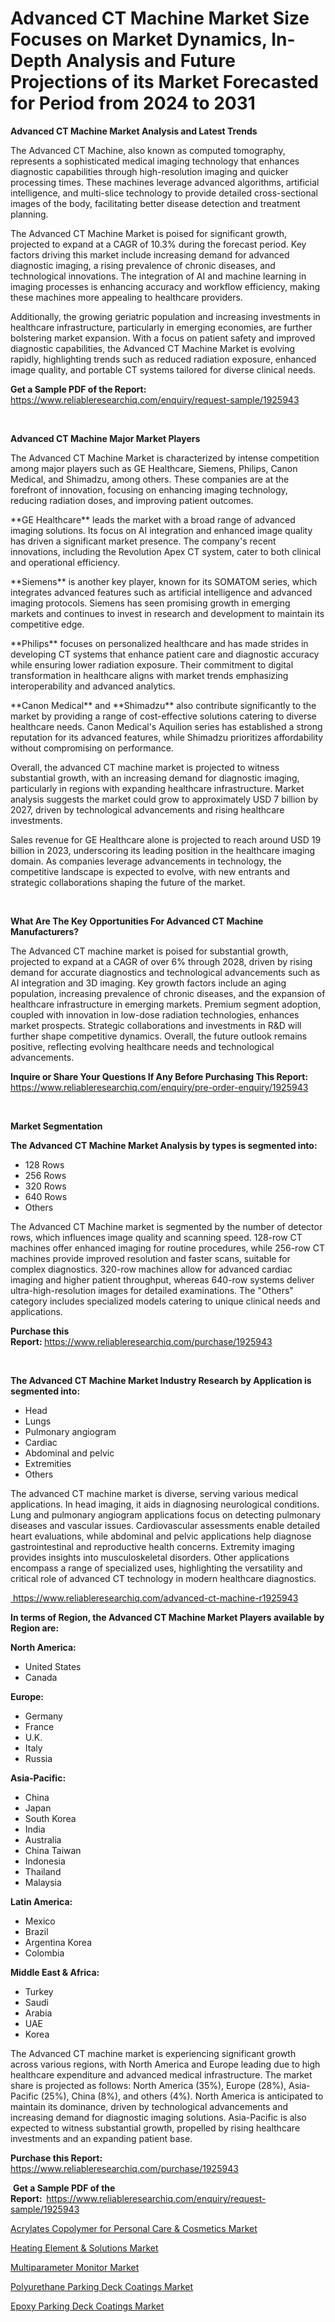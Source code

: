 <p><h1>Advanced CT Machine Market Size Focuses on Market Dynamics, In-Depth Analysis and Future Projections of its Market Forecasted for Period from 2024 to 2031</h1></p><p><strong>Advanced CT Machine Market Analysis and Latest Trends</strong></p>
<p><p>The Advanced CT Machine, also known as computed tomography, represents a sophisticated medical imaging technology that enhances diagnostic capabilities through high-resolution imaging and quicker processing times. These machines leverage advanced algorithms, artificial intelligence, and multi-slice technology to provide detailed cross-sectional images of the body, facilitating better disease detection and treatment planning.</p><p>The Advanced CT Machine Market is poised for significant growth, projected to expand at a CAGR of 10.3% during the forecast period. Key factors driving this market include increasing demand for advanced diagnostic imaging, a rising prevalence of chronic diseases, and technological innovations. The integration of AI and machine learning in imaging processes is enhancing accuracy and workflow efficiency, making these machines more appealing to healthcare providers.</p><p>Additionally, the growing geriatric population and increasing investments in healthcare infrastructure, particularly in emerging economies, are further bolstering market expansion. With a focus on patient safety and improved diagnostic capabilities, the Advanced CT Machine Market is evolving rapidly, highlighting trends such as reduced radiation exposure, enhanced image quality, and portable CT systems tailored for diverse clinical needs.</p></p>
<p><strong>Get a Sample PDF of the Report:&nbsp;</strong> <a href="https://www.reliableresearchiq.com/enquiry/request-sample/1925943?utm_campaign=1608&utm_medium=2&utm_source=Github&utm_content=ia&utm_term=24102024&utm_id=advanced-ct-machine">https://www.reliableresearchiq.com/enquiry/request-sample/1925943</a></p>
<p>&nbsp;</p>
<p><strong>Advanced CT Machine Major Market Players</strong></p>
<p><p>The Advanced CT Machine Market is characterized by intense competition among major players such as GE Healthcare, Siemens, Philips, Canon Medical, and Shimadzu, among others. These companies are at the forefront of innovation, focusing on enhancing imaging technology, reducing radiation doses, and improving patient outcomes.</p><p>**GE Healthcare** leads the market with a broad range of advanced imaging solutions. Its focus on AI integration and enhanced image quality has driven a significant market presence. The company's recent innovations, including the Revolution Apex CT system, cater to both clinical and operational efficiency. </p><p>**Siemens** is another key player, known for its SOMATOM series, which integrates advanced features such as artificial intelligence and advanced imaging protocols. Siemens has seen promising growth in emerging markets and continues to invest in research and development to maintain its competitive edge.</p><p>**Philips** focuses on personalized healthcare and has made strides in developing CT systems that enhance patient care and diagnostic accuracy while ensuring lower radiation exposure. Their commitment to digital transformation in healthcare aligns with market trends emphasizing interoperability and advanced analytics.</p><p>**Canon Medical** and **Shimadzu** also contribute significantly to the market by providing a range of cost-effective solutions catering to diverse healthcare needs. Canon Medical's Aquilion series has established a strong reputation for its advanced features, while Shimadzu prioritizes affordability without compromising on performance.</p><p>Overall, the advanced CT machine market is projected to witness substantial growth, with an increasing demand for diagnostic imaging, particularly in regions with expanding healthcare infrastructure. Market analysis suggests the market could grow to approximately USD 7 billion by 2027, driven by technological advancements and rising healthcare investments.</p><p>Sales revenue for GE Healthcare alone is projected to reach around USD 19 billion in 2023, underscoring its leading position in the healthcare imaging domain. As companies leverage advancements in technology, the competitive landscape is expected to evolve, with new entrants and strategic collaborations shaping the future of the market.</p></p>
<p>&nbsp;</p>
<p><strong>What Are The Key Opportunities For Advanced CT Machine Manufacturers?</strong></p>
<p><p>The Advanced CT machine market is poised for substantial growth, projected to expand at a CAGR of over 6% through 2028, driven by rising demand for accurate diagnostics and technological advancements such as AI integration and 3D imaging. Key growth factors include an aging population, increasing prevalence of chronic diseases, and the expansion of healthcare infrastructure in emerging markets. Premium segment adoption, coupled with innovation in low-dose radiation technologies, enhances market prospects. Strategic collaborations and investments in R&D will further shape competitive dynamics. Overall, the future outlook remains positive, reflecting evolving healthcare needs and technological advancements.</p></p>
<p><strong>Inquire or Share Your Questions If Any Before Purchasing This Report:</strong> <a href="https://www.reliableresearchiq.com/enquiry/pre-order-enquiry/1925943?utm_campaign=1608&utm_medium=2&utm_source=Github&utm_content=ia&utm_term=24102024&utm_id=advanced-ct-machine">https://www.reliableresearchiq.com/enquiry/pre-order-enquiry/1925943</a></p>
<p>&nbsp;</p>
<p><strong>Market Segmentation</strong></p>
<p><strong>The Advanced CT Machine Market Analysis by types is segmented into:</strong></p>
<p><ul><li>128 Rows</li><li>256 Rows</li><li>320 Rows</li><li>640 Rows</li><li>Others</li></ul></p>
<p><p>The Advanced CT Machine market is segmented by the number of detector rows, which influences image quality and scanning speed. 128-row CT machines offer enhanced imaging for routine procedures, while 256-row CT machines provide improved resolution and faster scans, suitable for complex diagnostics. 320-row machines allow for advanced cardiac imaging and higher patient throughput, whereas 640-row systems deliver ultra-high-resolution images for detailed examinations. The "Others" category includes specialized models catering to unique clinical needs and applications.</p></p>
<p><strong>Purchase this Report:&nbsp;</strong><a href="https://www.reliableresearchiq.com/purchase/1925943?utm_campaign=1608&utm_medium=2&utm_source=Github&utm_content=ia&utm_term=24102024&utm_id=advanced-ct-machine">https://www.reliableresearchiq.com/purchase/1925943</a></p>
<p>&nbsp;</p>
<p><strong>The Advanced CT Machine Market Industry Research by Application is segmented into:</strong></p>
<p><ul><li>Head</li><li>Lungs</li><li>Pulmonary angiogram</li><li>Cardiac</li><li>Abdominal and pelvic</li><li>Extremities</li><li>Others</li></ul></p>
<p><p>The advanced CT machine market is diverse, serving various medical applications. In head imaging, it aids in diagnosing neurological conditions. Lung and pulmonary angiogram applications focus on detecting pulmonary diseases and vascular issues. Cardiovascular assessments enable detailed heart evaluations, while abdominal and pelvic applications help diagnose gastrointestinal and reproductive health concerns. Extremity imaging provides insights into musculoskeletal disorders. Other applications encompass a range of specialized uses, highlighting the versatility and critical role of advanced CT technology in modern healthcare diagnostics.</p></p>
<p><a href="https://www.reliableresearchiq.com/advanced-ct-machine-r1925943?utm_campaign=1608&utm_medium=2&utm_source=Github&utm_content=ia&utm_term=24102024&utm_id=advanced-ct-machine">&nbsp;https://www.reliableresearchiq.com/advanced-ct-machine-r1925943</a></p>
<p><strong>In terms of Region, the Advanced CT Machine Market Players available by Region are:</strong></p>
<p>
    <p> <strong> North America: </strong>
        <ul>
            <li>United States</li>
            <li>Canada</li>
        </ul>
        </p> 
    <p> <strong> Europe: </strong>
        <ul>
            <li>Germany</li>
            <li>France</li>
            <li>U.K.</li>
            <li>Italy</li>
            <li>Russia</li>
        </ul>
        </p> 
    <p> <strong> Asia-Pacific: </strong>
        <ul>
            <li>China</li>
            <li>Japan</li>
            <li>South Korea</li>
            <li>India</li>
            <li>Australia</li>
            <li>China Taiwan</li>
            <li>Indonesia</li>
            <li>Thailand</li>
            <li>Malaysia</li>
        </ul>
        </p> 
    <p> <strong> Latin America: </strong>
        <ul>
            <li>Mexico</li>
            <li>Brazil</li>
            <li>Argentina Korea</li>
            <li>Colombia</li>
        </ul>
        </p> 
    <p> <strong> Middle East & Africa: </strong>
        <ul>
            <li>Turkey</li>
            <li>Saudi</li>
            <li>Arabia</li>
            <li>UAE</li>
            <li>Korea</li>
        </ul>
    </p>
    </p>
<p><p>The Advanced CT machine market is experiencing significant growth across various regions, with North America and Europe leading due to high healthcare expenditure and advanced medical infrastructure. The market share is projected as follows: North America (35%), Europe (28%), Asia-Pacific (25%), China (8%), and others (4%). North America is anticipated to maintain its dominance, driven by technological advancements and increasing demand for diagnostic imaging solutions. Asia-Pacific is also expected to witness substantial growth, propelled by rising healthcare investments and an expanding patient base.</p></p>
<p><strong>Purchase this Report: </strong><a href="https://www.reliableresearchiq.com/purchase/1925943?utm_campaign=1608&utm_medium=2&utm_source=Github&utm_content=ia&utm_term=24102024&utm_id=advanced-ct-machine">https://www.reliableresearchiq.com/purchase/1925943</a></p>
<p>&nbsp;<strong>Get a Sample PDF of the Report:&nbsp;&nbsp;</strong><a href="https://www.reliableresearchiq.com/enquiry/request-sample/1925943?utm_campaign=1608&utm_medium=2&utm_source=Github&utm_content=ia&utm_term=24102024&utm_id=advanced-ct-machine">https://www.reliableresearchiq.com/enquiry/request-sample/1925943</a></p>
<p><strong></strong></p>
<p><p><a href="https://www.linkedin.com/pulse/acrylates-copolymer-personal-care-cosmetics-market-segmentation-86hbf?utm_campaign=1608&utm_medium=2&utm_source=Github&utm_content=ia&utm_term=24102024&utm_id=advanced-ct-machine">Acrylates Copolymer for Personal Care & Cosmetics Market</a></p><p><a href="https://www.linkedin.com/pulse/heating-element-solutions-market-size-growth-trends-statistics-zicpf?utm_campaign=1608&utm_medium=2&utm_source=Github&utm_content=ia&utm_term=24102024&utm_id=advanced-ct-machine">Heating Element & Solutions Market</a></p><p><a href="https://github.com/DianaWilson796/Market-Research-Report-List-1/blob/main/multiparameter-monitor-market.md?utm_campaign=1608&utm_medium=2&utm_source=Github&utm_content=ia&utm_term=24102024&utm_id=advanced-ct-machine">Multiparameter Monitor Market</a></p><p><a href="https://www.linkedin.com/pulse/polyurethane-parking-deck-coatings-market-size-growth-industry-u5qnf?utm_campaign=1608&utm_medium=2&utm_source=Github&utm_content=ia&utm_term=24102024&utm_id=advanced-ct-machine">Polyurethane Parking Deck Coatings Market</a></p><p><a href="https://www.linkedin.com/pulse/pioneering-growth-analyzing-global-epoxy-parking-deck-coatings-ldrff?utm_campaign=1608&utm_medium=2&utm_source=Github&utm_content=ia&utm_term=24102024&utm_id=advanced-ct-machine">Epoxy Parking Deck Coatings Market</a></p></p>
